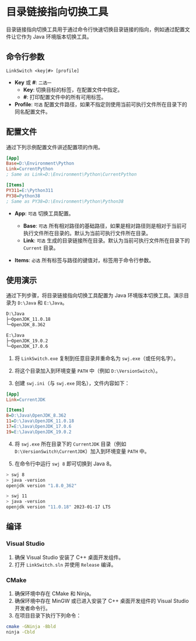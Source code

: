 # 目录链接指向切换工具

目录链接指向切换工具用于通过命令行快速切换目录链接的指向，例如通过配置文件让它作为 Java 环境版本切换工具。

## 命令行参数

```
LinkSwitch <key|#> [profile]
```

- **Key** 或 **#**: `二选一`
    - **Key**:  切换目标的标签，在配置文件中指定。
    - **#**: 打印配置文件中的所有可用标签。
- **Profile**: `可选` 配置文件路径，如果不指定则使用当前可执行文件所在目录下的同名配置文件。

## 配置文件

通过下列示例配置文件讲述配置项的作用。

```ini
[App]
Base=D:\Environment\Python
Link=CurrentPython
; Same as Link=D:\Environment\Python\CurrentPython

[Items]
PY311=E:\Python311
PY38=Python38
; Same as PY38=D:\Environment\Python\Python38
```

- **App**: `可选` 切换工具配置。
    - **Base**: `可选` 所有相对路径的基础路径，如果是相对路径则是相对于当前可执行文件所在目录的。默认为当前可执行文件所在目录。
    - **Link**: `可选` 生成的目录链接所在目录。默认为当前可执行文件所在目录下的 `Current` 目录。

- **Items**: `必选` 所有标签与路径的键值对，标签用于命令行参数。

## 使用演示

通过下列步骤，将目录链接指向切换工具配置为 Java 环境版本切换工具。演示目录为 `D:\Java` 和 `E:\Java`。

```sh
D:\Java
├─OpenJDK_11.0.18
└─OpenJDK_8.362
```

```sh
E:\Java
├─OpenJDK_19.0.2
└─OpenJDK_17.0.6
```

1. 将 `LinkSwitch.exe` 复制到任意目录并重命名为 `swj.exe`（或任何名字）。

2. 将这个目录加入到环境变量 `PATH` 中（例如 `D:\VersionSwitch`）。

3. 创建 `swj.ini`（与 `swj.exe` 同名），文件内容如下：

```ini
[App]
Link=CurrentJDK

[Items]
8=D:\Java\OpenJDK_8.362
11=D:\Java\OpenJDK_11.0.18
17=E:\Java\OpenJDK_17.0.6
19=E:\Java\OpenJDK_19.0.2
```

4. 将 `swj.exe` 所在目录下的 `CurrentJDK` 目录（例如 `D:\VersionSwitch\CurrentJDK`）加入到环境变量 `PATH` 中。

5. 在命令行中运行 `swj 8` 即可切换到 Java 8。

```sh
> swj 8
> java -version
openjdk version "1.8.0_362"
```

```sh
> swj 11
> java -version
openjdk version "11.0.18" 2023-01-17 LTS
```

## 编译

### Visual Studio

1. 确保 Visual Studio 安装了 C++ 桌面开发组件。
2. 打开 `LinkSwitch.sln` 并使用 `Release` 编译。

### CMake

1. 确保环境中存在 CMake 和 Ninja。
2. 确保环境中存在 MinGW 或已进入安装了 C++ 桌面开发组件的 Visual Studio 开发者命令行。
3. 在项目目录下执行下列命令：

```sh
cmake -GNinja -Bbld
ninja -Cbld
```

